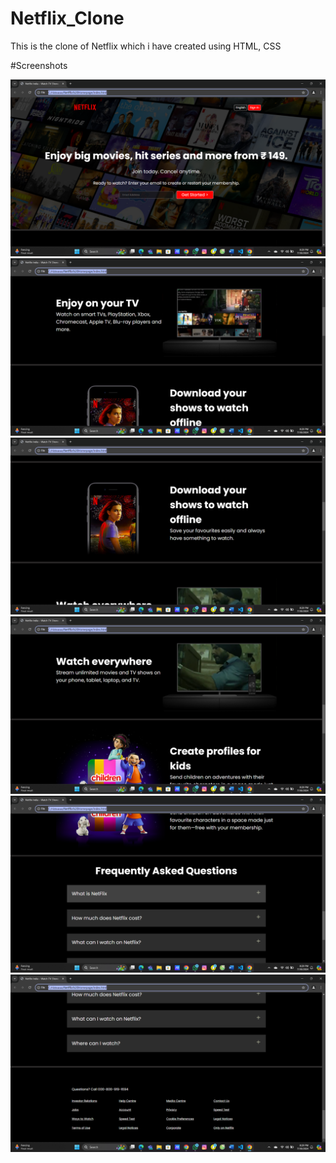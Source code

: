 # Netflix_Clone
This is the clone of Netflix which i have created using HTML, CSS 

#Screenshots

![image](https://github.com/rizzusam/Netflix_Clone/blob/main/screenshots/Screenshot%20(1).png)
![image](https://github.com/rizzusam/Netflix_Clone/blob/main/screenshots/Screenshot%20(2).png)
![image](https://github.com/rizzusam/Netflix_Clone/blob/main/screenshots/Screenshot%20(3).png)
![image](https://github.com/rizzusam/Netflix_Clone/blob/main/screenshots/Screenshot%20(4).png)
![image](https://github.com/rizzusam/Netflix_Clone/blob/main/screenshots/Screenshot%20(5).png)
![image](https://github.com/rizzusam/Netflix_Clone/blob/main/screenshots/Screenshot%20(6).png)
